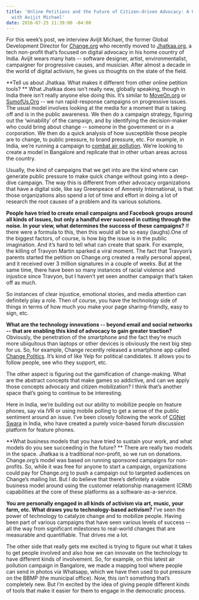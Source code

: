 ```yaml
---
title: 'Online Petitions and the Future of Citizen-driven Advocacy: A Conversation
  with Avijit Michael'
date: 2016-07-25 11:39:00 -04:00
---
```


For this week’s post, we interview Avijit Michael, the former Global Development Director for [Change.org](https://www.change.org/) who recently moved to [Jhatkaa.org](https://jhatkaa.org/), a tech non-profit that’s focused on digital advocacy in his home country of India. Avijit wears many hats -- software designer, artist, environmentalist, campaigner for progressive causes, and musician. After almost a decade in the world of digital activism, he gives us thoughts on the state of the field. 

**Tell us about Jhatkaa. What makes it different from other online petition tools? **
What Jhatkaa does isn’t really new, globally speaking, though in India there isn’t really anyone else doing this. It’s similar to [MoveOn.org](http://front.moveon.org/) or [SumofUs.Org](http://sumofus.org/) -- we run rapid-response campaigns on progressive issues. The usual model involves looking at the media for a moment that is taking off and is in the public awareness. We then do a campaign strategy, figuring out the ‘winability’ of the campaign, and by identifying the decision-maker who could bring about change -- someone in the government or in a corporation. We then do a quick analysis of how susceptible those people are to change, to public pressure, to brand pressure, etc. For example, in India, we’re running a campaign to [combat air pollution](https://jhatkaa.org/bangaloreisburning/). We’re looking to create a model in Bangalore and replicate that in other urban areas across the country. 

Usually, the kind of campaigns that we get into are the kind where can generate public pressure to make quick change without going into a deep-dive campaign. The way this is different from other advocacy organizations that have a digital side, like say Greenpeace of Amnesty International, is that those organizations also spend a lot of time and effort in doing a lot of research the root causes of a problem and its various solutions. 

**People have tried to create email campaigns and Facebook groups around all kinds of issues, but only a handful ever succeed in cutting through the noise. In your view, what determines the success of these campaigns?**
If there were a formula to this, then this would all be so easy (laughs).One of the biggest factors, of course, is how big the issue is in the public imagination. And it’s hard to tell what can create that spark. For example, the killing of Travyon Martin sparked a viral moment.  The fact that Travyon’s parents started the petition on Change.org created a really personal appeal, and it received over 3 million signatures in a couple of weeks. But at the same time, there have been so many instances of racial violence and injustice since Travyon, but I haven’t yet seen another campaign that’s taken off as much. 

So instances of clear injustice, emotional stories, and media attention can definitely play a role. Then of course, you have the technology side of things in terms of how much you make your page sharing-friendly, easy to sign, etc.

**What are the technology innovations -- beyond email and social networks -- that are enabling this kind of advocacy to gain greater traction?**
Obviously, the penetration of the smartphone and the fact they're much more ubiquitous than laptops or other devices is obviously the next big step for us. So, for example, Change recently released a smartphone app called [Change Politics](http://blog.change.org/post/new-election-app-change-politics-citizen-participation-elections). It’s kind of like Yelp for political candidates. It allows you to follow people, see who they support, etc. 

The other aspect is figuring out the gamification of change-making. What are the abstract concepts that make games so addictive, and can we apply those concepts advocacy and citizen mobilization? I think that’s another space that’s going to continue to be interesting. 

Here in India, we’re building out our ability to mobilize people on feature phones, say via IVR or using mobile polling to get a sense of the public sentiment around an issue. I’ve been closely following the work of [CGNet Swara](http://cgnetswara.org/) in India, who have created a purely voice-based forum discussion platform for feature phones. 

**What business models that you have tried to sustain your work, and what models do you see succeeding in the future? **
There are really two models in the space. Jhatkaa is a traditional non-profit, so we run on donations. Change.org’s model was based on running sponsored campaigns for non-profits. So, while it was free for anyone to start a campaign, organizations could pay for Change.org to push a campaign out to targeted audiences on Change’s mailing list. But I do believe that there’s definitely a viable business model around using the customer relationship management (CRM) capabilities at the core of these platforms as a software-as-a-service. 

**You are personally engaged in all kinds of activism via art, music, your farm, etc. What draws you to technology-based activism?**
I’ve seen the power of technology to catalyze change and to mobilize people. Having been part of various campaigns that have seen various levels of success -- all the way from significant milestones to real-world changes that are measurable and quantifiable. That drives me a lot. 

The other side that really gets me excited is trying to figure out what it takes to get people involved and also how we can innovate on the technology to have different kinds of involvement. So, for example, on this latest air pollution campaign in Bangalore, we made a mapping tool where people can send in photos via Whatsapp, which we have then used to put pressure on the BBMP (the municipal office). Now, this isn’t something that’s completely new. But I’m excited by the idea of giving people different kinds of tools that make it easier for them to engage in the democratic process. 
